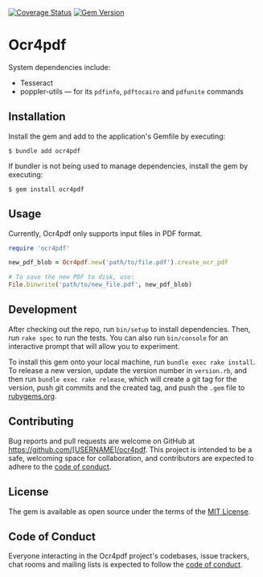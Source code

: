 [![Coverage Status](https://coveralls.io/repos/github/blarosen95/ocr4pdf/badge.svg?branch=main)](https://coveralls.io/github/blarosen95/ocr4pdf?branch=main) [![Gem Version](https://badge.fury.io/rb/ocr4pdf.svg)](https://badge.fury.io/rb/ocr4pdf)

# Ocr4pdf

System dependencies include:
* Tesseract
* poppler-utils — for its `pdfinfo`, `pdftocairo` and `pdfunite` commands

## Installation

Install the gem and add to the application's Gemfile by executing:

    $ bundle add ocr4pdf

If bundler is not being used to manage dependencies, install the gem by executing:

    $ gem install ocr4pdf

## Usage

Currently, Ocr4pdf only supports input files in PDF format.
```ruby
require 'ocr4pdf'

new_pdf_blob = Ocr4pdf.new('path/to/file.pdf').create_ocr_pdf

# To save the new PDF to disk, use:
File.binwrite('path/to/new_file.pdf', new_pdf_blob)

```

## Development

After checking out the repo, run `bin/setup` to install dependencies. Then, run `rake spec` to run the tests. You can also run `bin/console` for an interactive prompt that will allow you to experiment.

To install this gem onto your local machine, run `bundle exec rake install`. To release a new version, update the version number in `version.rb`, and then run `bundle exec rake release`, which will create a git tag for the version, push git commits and the created tag, and push the `.gem` file to [rubygems.org](https://rubygems.org).

## Contributing

Bug reports and pull requests are welcome on GitHub at https://github.com/[USERNAME]/ocr4pdf. This project is intended to be a safe, welcoming space for collaboration, and contributors are expected to adhere to the [code of conduct](https://github.com/[USERNAME]/ocr4pdf/blob/main/CODE_OF_CONDUCT.md).

## License

The gem is available as open source under the terms of the [MIT License](https://opensource.org/licenses/MIT).

## Code of Conduct

Everyone interacting in the Ocr4pdf project's codebases, issue trackers, chat rooms and mailing lists is expected to follow the [code of conduct](https://github.com/[USERNAME]/ocr4pdf/blob/main/CODE_OF_CONDUCT.md).
